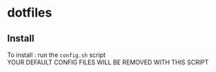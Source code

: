 # dotfiles
## Install
To install : run the ```config.sh``` script   
YOUR DEFAULT CONFIG FILES WILL BE REMOVED WITH THIS SCRIPT
